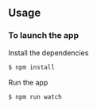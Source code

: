 ## Usage

### To launch the app

Install the dependencies

```sh
$ npm install
```
Run the app

```sh
$ npm run watch
```

